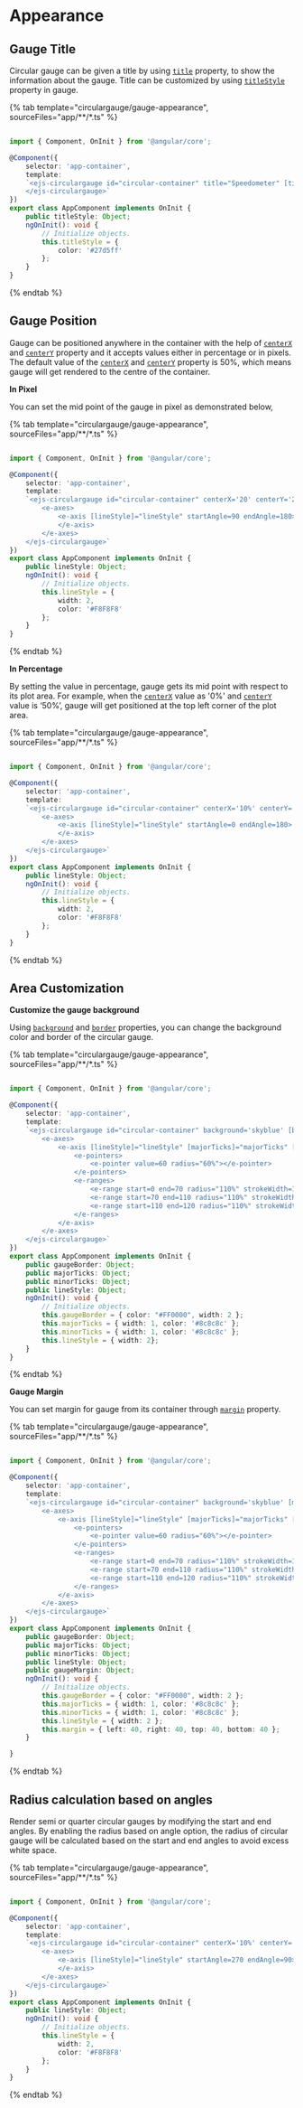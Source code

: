 # Appearance

## Gauge Title

Circular gauge can be given a title by using
[`title`](../api/circular-gauge/#title-string) property, to show the information about the gauge.
Title can be customized by using [`titleStyle`](../api/circular-gauge/#titlestyle-fontmodel)
property in gauge.

{% tab template="circulargauge/gauge-appearance", sourceFiles="app/**/*.ts" %}

```typescript

import { Component, OnInit } from '@angular/core';

@Component({
    selector: 'app-container',
    template:
    `<ejs-circulargauge id="circular-container" title="Speedometer" [titleStyle]="titleStyle">
    </ejs-circulargauge>`
})
export class AppComponent implements OnInit {
    public titleStyle: Object;
    ngOnInit(): void {
        // Initialize objects.
        this.titleStyle = {
            color: '#27d5ff'
        };
    }
}

```

{% endtab %}

## Gauge Position

<!-- markdownlint-disable MD036 -->

Gauge can be positioned anywhere in the container with the help of
[`centerX`](../api/circular-gauge/#centerx-string) and
[`centerY`](../api/circular-gauge/#centery-string)
property and it accepts values either in percentage or in pixels.
The default value of the [`centerX`](../api/circular-gauge/#centerx-string) and
[`centerY`](../api/circular-gauge/#centery-string) property is 50%, which means gauge will get rendered to the centre of the container.

**In Pixel**

You can set the mid point of the gauge in pixel as demonstrated below,

{% tab template="circulargauge/gauge-appearance", sourceFiles="app/**/*.ts" %}

```typescript

import { Component, OnInit } from '@angular/core';

@Component({
    selector: 'app-container',
    template:
    `<ejs-circulargauge id="circular-container" centerX='20' centerY='20'>
        <e-axes>
            <e-axis [lineStyle]="lineStyle" startAngle=90 endAngle=180>
            </e-axis>
        </e-axes>
    </ejs-circulargauge>`
})
export class AppComponent implements OnInit {
    public lineStyle: Object;
    ngOnInit(): void {
        // Initialize objects.
        this.lineStyle = {
            width: 2,
            color: '#F8F8F8'
        };
    }
}

```

{% endtab %}
<!-- markdownlint-disable MD036 -->

**In Percentage**

By setting the value in percentage, gauge gets its mid point with respect to its plot area.
For example, when the [`centerX`](../api/circular-gauge/#centerx-string)
value as '0%' and [`centerY`](../api/circular-gauge/#centery-string) value is ‘50%’,
gauge will get positioned at the top left corner of the plot area.

{% tab template="circulargauge/gauge-appearance", sourceFiles="app/**/*.ts" %}

```typescript

import { Component, OnInit } from '@angular/core';

@Component({
    selector: 'app-container',
    template:
    `<ejs-circulargauge id="circular-container" centerX='10%' centerY='50%'>
        <e-axes>
            <e-axis [lineStyle]="lineStyle" startAngle=0 endAngle=180>
            </e-axis>
        </e-axes>
    </ejs-circulargauge>`
})
export class AppComponent implements OnInit {
    public lineStyle: Object;
    ngOnInit(): void {
        // Initialize objects.
        this.lineStyle = {
            width: 2,
            color: '#F8F8F8'
        };
    }
}

```

{% endtab %}
<!-- markdownlint-disable MD036 -->

## Area Customization

**Customize the gauge background**

Using [`background`](../api/circular-gauge/#background-string) and
[`border`](../api/circular-gauge/#border-bordermodel) properties, you can change the background color and border of the circular gauge.

{% tab template="circulargauge/gauge-appearance", sourceFiles="app/**/*.ts" %}

```typescript

import { Component, OnInit } from '@angular/core';

@Component({
    selector: 'app-container',
    template:
    `<ejs-circulargauge id="circular-container" background='skyblue' [border]='gaugeBorder'>
        <e-axes>
            <e-axis [lineStyle]="lineStyle" [majorTicks]="majorTicks" [minorTicks]="minorTicks" startAngle=230 endAngle=130 radius="90%" maximum=120>
                <e-pointers>
                    <e-pointer value=60 radius="60%"></e-pointer>
                </e-pointers>
                <e-ranges>
                    <e-range start=0 end=70 radius="110%" strokeWidth=10></e-range>
                    <e-range start=70 end=110 radius="110%" strokeWidth=10></e-range>
                    <e-range start=110 end=120 radius="110%" strokeWidth=10></e-range>
                </e-ranges>
            </e-axis>
        </e-axes>
    </ejs-circulargauge>`
})
export class AppComponent implements OnInit {
    public gaugeBorder: Object;
    public majorTicks: Object;
    public minorTicks: Object;
    public lineStyle: Object;
    ngOnInit(): void {
        // Initialize objects.
        this.gaugeBorder = { color: "#FF0000", width: 2 };
        this.majorTicks = { width: 1, color: '#8c8c8c' };
        this.minorTicks = { width: 1, color: '#8c8c8c' };
        this.lineStyle = { width: 2};
    }
}

```

{% endtab %}

**Gauge Margin**

You can set margin for gauge from its container through
[`margin`](../api/circular-gauge/#margin-marginmodel) property.

{% tab template="circulargauge/gauge-appearance", sourceFiles="app/**/*.ts" %}

```typescript

import { Component, OnInit } from '@angular/core';

@Component({
    selector: 'app-container',
    template:
    `<ejs-circulargauge id="circular-container" background='skyblue' [margin]="margin" [border]='gaugeBorder'>
        <e-axes>
            <e-axis [lineStyle]="lineStyle" [majorTicks]="majorTicks" [minorTicks]="minorTicks" startAngle=230 endAngle=130 radius="90%" maximum=120>
                <e-pointers>
                    <e-pointer value=60 radius="60%"></e-pointer>
                </e-pointers>
                <e-ranges>
                    <e-range start=0 end=70 radius="110%" strokeWidth=10></e-range>
                    <e-range start=70 end=110 radius="110%" strokeWidth=10></e-range>
                    <e-range start=110 end=120 radius="110%" strokeWidth=10></e-range>
                </e-ranges>
            </e-axis>
        </e-axes>
    </ejs-circulargauge>`
})
export class AppComponent implements OnInit {
    public gaugeBorder: Object;
    public majorTicks: Object;
    public minorTicks: Object;
    public lineStyle: Object;
    public gaugeMargin: Object;
    ngOnInit(): void {
        // Initialize objects.
        this.gaugeBorder = { color: "#FF0000", width: 2 };
        this.majorTicks = { width: 1, color: '#8c8c8c' };
        this.minorTicks = { width: 1, color: '#8c8c8c' };
        this.lineStyle = { width: 2 };
        this.margin = { left: 40, right: 40, top: 40, bottom: 40 };
    }

}

```

{% endtab %}

## Radius calculation based on angles

Render semi or quarter circular gauges by modifying the start and end angles. By enabling the radius based on angle option, the radius of circular gauge will be calculated based on the start and end angles to avoid excess white space.

{% tab template="circulargauge/gauge-appearance", sourceFiles="app/**/*.ts" %}

```typescript

import { Component, OnInit } from '@angular/core';

@Component({
    selector: 'app-container',
    template:
    `<ejs-circulargauge id="circular-container" centerX='10%' centerY='50%'>
        <e-axes>
            <e-axis [lineStyle]="lineStyle" startAngle=270 endAngle=90>
            </e-axis>
        </e-axes>
    </ejs-circulargauge>`
})
export class AppComponent implements OnInit {
    public lineStyle: Object;
    ngOnInit(): void {
        // Initialize objects.
        this.lineStyle = {
            width: 2,
            color: '#F8F8F8'
        };
    }
}

```

{% endtab %}